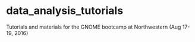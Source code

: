 # data_analysis_tutorials
Tutorials and materials for the GNOME bootcamp at Northwestern (Aug 17-19, 2016)
